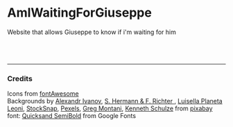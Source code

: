 # AmIWaitingForGiuseppe

Website that allows Giuseppe to know if i'm waiting for him
<br><br><br><br>

***
### Credits 


Icons from [fontAwesome](https://fontawesome.com/) <br>
Backgrounds by 
[Alexandr Ivanov](https://pixabay.com/users/ivanovgood-1982503/?utm_source=link-attribution&utm_medium=referral&utm_campaign=image&utm_content=1580255), 
[S. Hermann & F. Richter ](https://pixabay.com/users/pixel2013-2364555/?utm_source=link-attribution&utm_medium=referral&utm_campaign=image&utm_content=3593304), 
[Luisella Planeta Leoni](https://pixabay.com/users/sweetlouise-3967705/?utm_source=link-attribution&utm_medium=referral&utm_campaign=image&utm_content=3634760), 
[StockSnap](https://pixabay.com/users/stocksnap-894430/?utm_source=link-attribution&utm_medium=referral&utm_campaign=image&utm_content=2594725), 
[Pexels](https://pixabay.com/users/pexels-2286921/?utm_source=link-attribution&utm_medium=referral&utm_campaign=image&utm_content=1869456), 
[Greg Montani](https://pixabay.com/users/gregmontani-1014946/?utm_source=link-attribution&utm_medium=referral&utm_campaign=image&utm_content=863823), 
[Kenneth Schulze](https://pixabay.com/users/kennethschulze-8477163/?utm_source=link-attribution&utm_medium=referral&utm_campaign=image&utm_content=3261062)
from [pixabay](https://pixabay.com/?utm_source=link-attribution&utm_medium=referral&utm_campaign=image&utm_content=1580255) <br>
font: [Quicksand SemiBold](https://fonts.google.com/specimen/Quicksand) from Google Fonts